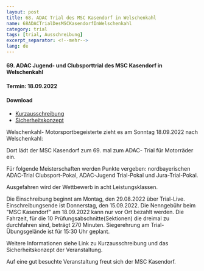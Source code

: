 ```yaml
---
layout: post
title: 68. ADAC Trial des MSC Kasendorf in Welschenkahl
name: 68ADACTrialDesMSCKasendorfInWelschenkahl
category: trial
tags: [trial, Ausschreibung]
excerpt_separator: <!--mehr-->
lang: de
---
```


#### 69. ADAC Jugend- und Clubsporttrial des MSC Kasendorf in Welschenkahl
#### Termin: 18.09.2022


#### Download

* [Kurzausschreibung](https://github.com/msc-kasendorf/docker/raw/master/docs/download/20220918_Kurzausschreibung_Welschenkahl.pdf)
* [Sicherheitskonzept](https://github.com/msc-kasendorf/docker/raw/master/docs/download/2018Sicher.pdf)




<!--mehr-->

Welschenkahl- Motorsportbegeisterte zieht es am  Sonntag 18.09.2022 nach Welschenkahl:

Dort lädt der MSC Kasendorf zum 69. mal zum ADAC- Trial für Motorräder ein.

Für folgende Meisterschaften werden Punkte vergeben: 
nordbayerischen ADAC-Trial Clubsport-Pokal, ADAC-Jugend Trial-Pokal und Jura-Trial-Pokal.

Ausgefahren wird der Wettbewerb in acht Leistungsklassen.

Die Einschreibung beginnt am Montag, den 29.08.2022 über Trial-Live. Einschreibungsende ist Donnerstag, den 15.09.2022.
Die Nenngebühr beim "MSC Kasendorf" am 18.09.2022 kann nur vor Ort bezahlt werden.
Die Fahrzeit, für die 10 Prüfungsabschnitte(Sektionen) die dreimal zu durchfahren sind, beträgt 270 Minuten.
Siegerehrung am Trial-Übungsgelände ist für 15:30 Uhr geplant.

Weitere Informationen siehe Link zu Kurzausschreibung und das Sicherheitskonzept der Veranstaltung.

Auf eine gut besuchte Veranstaltung freut sich der MSC Kasendorf.
